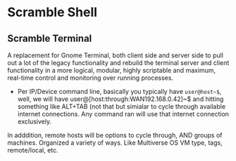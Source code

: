 # Scramble Shell


## Scramble Terminal
A replacement for Gnome Terminal, both client side and server side to pull out  a lot of the legacy functionality and rebuild the terminal server and client functionality in a more logical, modular, highly scriptable and maximum, real-time control and monitoring over running processes. 


  * Per IP/Device command line, basically you typically have `user@host~$`, well, we will have user@[host:through:WAN192.168.0.42]~$ and hitting something like ALT+TAB (not that but simialar to cycle through available internet connections. Any command ran will use that internet connection exclusively. 

  In adddition, remote hosts will be options to cycle through, AND groups of machines. Organized a variety of ways. Like Multiverse OS VM type, tags, remote/local, etc.  

